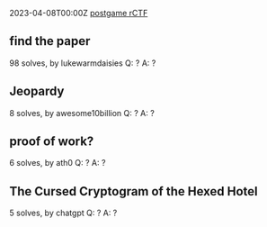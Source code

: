 2023-04-08T00:00Z
[postgame rCTF](https://2023.cursedc.tf/challs)
## find the paper
98 solves, by lukewarmdaisies
Q: ?
A: ?

## Jeopardy
8 solves, by awesome10billion
Q: ?
A: ?

## proof of work?
6 solves, by ath0
Q: ?
A: ?

## The Cursed Cryptogram of the Hexed Hotel
5 solves, by chatgpt
Q: ?
A: ?
